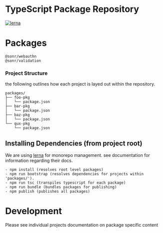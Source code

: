 # TypeScript Package Repository
[![lerna](https://img.shields.io/badge/maintained%20with-lerna-cc00ff.svg)](https://lerna.js.org/)

# Packages

```
@sonr/webauthn
@sonr/validation
```

### Project Structure
the following outlines how each project is layed out within the repository.
```
packages/
├── foo-pkg
│   └── package.json
├── bar-pkg
│   └── package.json
├── baz-pkg
│   └── package.json
└── qux-pkg
    └── package.json
```

## Installing Dependencies (from project root)
We are using [lerna](https://github.com/lerna/lerna) for monorepo management. see documentation for information regarding their docs.
```
- npm install (resolves root level packages)
- npm run bootstrap (resolves dependencies for projects within 'packages/').
- npm run tsc (transpiles typescript for each package)
- npm run bundle (bundles packages for publishing)
- npm publish (publishes all packages)
```

# Development 
Please see individual projects documentation on package specific content

